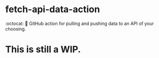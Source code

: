 # fetch-api-data-action
:octocat: 🚚 GitHub action for pulling and pushing data to an API of your choosing. 

# This is still a WIP.
